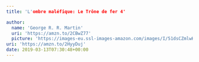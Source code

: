```yaml
---
title: 'L'ombre maléfique: Le Trône de fer 4'

author:
  name: 'George R. R. Martin'
  uri: 'https://amzn.to/2CBwZ77'
  picture: 'https://images-eu.ssl-images-amazon.com/images/I/51dsCZmlwHL._AA300_.jpg'
uri: 'https://amzn.to/2HyyDuj'
date: 2019-03-13T07:30:48+00:00
---
```

